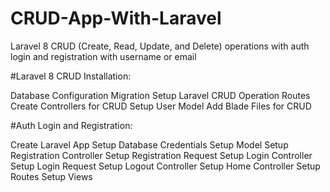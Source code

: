 # CRUD-App-With-Laravel

 Laravel 8 CRUD (Create, Read, Update, and Delete) operations with auth login and registration with username or email
 
 #Laravel 8 CRUD Installation:
 
 Database Configuration
 Migration Setup
 Laravel CRUD Operation Routes
 Create Controllers for CRUD
 Setup User Model
 Add Blade Files for CRUD
 
 #Auth Login and Registration:
 
 Create Laravel App
 Setup Database Credentials
 Setup Model
 Setup Registration Controller
 Setup Registration Request
 Setup Login Controller
 Setup Login Request
 Setup Logout Controller
 Setup Home Controller
 Setup Routes
 Setup Views
 
 
 
